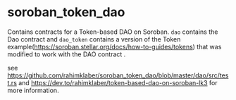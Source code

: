 # soroban_token_dao

Contains contracts for a Token-based DAO on Soroban.
`dao` contains the Dao contract and `dao_token` contains a version of the Token example(https://soroban.stellar.org/docs/how-to-guides/tokens) that was modified to work with the DAO contract .

see https://github.com/rahimklaber/soroban_token_dao/blob/master/dao/src/test.rs and https://dev.to/rahimklaber/token-based-dao-on-soroban-lk3 for more information.
